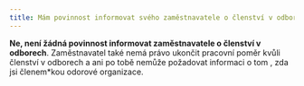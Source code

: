 ```yaml
---
title: Mám povinnost informovat svého zaměstnavatele o členství v odborech?
---
```

**Ne, není žádná povinnost informovat zaměstnavatele o členství v odborech**. Zaměstnavatel také nemá právo ukončit pracovní poměr kvůli členství v odborech a ani po tobě nemůže požadovat informaci o tom , zda jsi členem\*kou odorové organizace.
